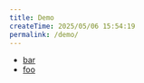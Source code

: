 ```yaml
---
title: Demo
createTime: 2025/05/06 15:54:19
permalink: /demo/
---
```


- [bar](./bar.md)
- [foo](./foo.md)
